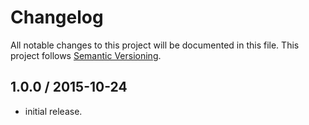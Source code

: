 # Changelog
All notable changes to this project will be documented in this file.
This project follows [Semantic Versioning](http://semver.org).

## 1.0.0 / 2015-10-24
 - initial release.
